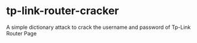 # tp-link-router-cracker
A simple dictionary attack to crack the username and password of Tp-Link Router Page
